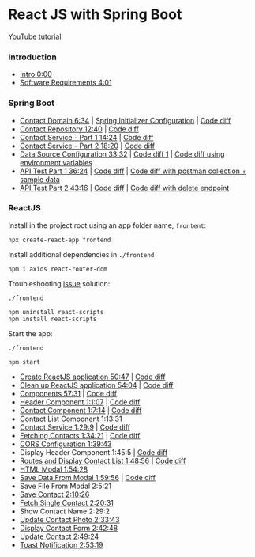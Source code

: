 # React JS with Spring Boot

[YouTube tutorial](https://www.youtube.com/watch?v=-LUA-LHXobE)

### Introduction

- [Intro 0:00](https://www.youtube.com/watch?v=-LUA-LHXobE&t=0s)
- [Software Requirements 4:01](https://www.youtube.com/watch?v=-LUA-LHXobE&t=241s)

### Spring Boot

- [Contact Domain 6:34](https://www.youtube.com/watch?v=-LUA-LHXobE&t=394s) | [Spring Initializer Configuration](docs/start.spring.io.md) | [Code diff](https://github.com/g-milligan/reactjs-with-springboot/commit/f1b7a4ec9c079a75723cc55051219af17eecc29d)
- [Contact Repository 12:40](https://www.youtube.com/watch?v=-LUA-LHXobE&t=760s) | [Code diff](https://github.com/g-milligan/reactjs-with-springboot/commit/b6d176cda572f40a6c8292d37fd71346e35e5efa) 
- [Contact Service - Part 1 14:24](https://www.youtube.com/watch?v=-LUA-LHXobE&t=864s) | [Code diff](https://github.com/g-milligan/reactjs-with-springboot/commit/49d0acfa0acc9bbeeee70d87ccab39a3ec8b90f9)
- [Contact Service - Part 2 18:20](https://www.youtube.com/watch?v=-LUA-LHXobE&t=1100s) | [Code diff](https://github.com/g-milligan/reactjs-with-springboot/commit/29d7391776af70cd237147f4eacd93fa367d49c1)
- [Data Source Configuration 33:32](https://www.youtube.com/watch?v=-LUA-LHXobE&t=2012s) | [Code diff 1](https://github.com/g-milligan/reactjs-with-springboot/commit/bc90add4c10636f3c1ec1f2edb43491837010b9c) | [Code diff using environment variables](https://github.com/g-milligan/reactjs-with-springboot/commit/0e8340940cb87201e6806539e3b16f58f5f83c1b)
- [API Test Part 1 36:24](https://www.youtube.com/watch?v=-LUA-LHXobE&t=2184s) | [Code diff](https://github.com/g-milligan/reactjs-with-springboot/commit/e91392767994fb3f0f36fb3f2043d889055764f3) | [Code diff with postman collection + sample data](https://github.com/g-milligan/reactjs-with-springboot/commit/43647e01d026f13410f5327128ccfa35c3a102a0)
- [API Test Part 2 43:16](https://www.youtube.com/watch?v=-LUA-LHXobE&t=2596s) | [Code diff](https://github.com/g-milligan/reactjs-with-springboot/commit/af79d5ad72aeb226d1a9943b1b6c6fb3acb8daf0) | [Code diff with delete endpoint](https://github.com/g-milligan/reactjs-with-springboot/commit/3e5e62053b71b27e5ebb67d1ecca191cad9ace52)

### ReactJS

Install in the project root using an app folder name, `frontent`:
```shell
npx create-react-app frontend
```

Install additional dependencies in `./frontend`
```shell
npm i axios react-router-dom
```

Troubleshooting [issue](https://www.freecodecamp.org/news/error-error-0308010c-digital-envelope-routines-unsupported-node-error-solved/) solution:

`./frontend`
```shell
npm uninstall react-scripts
npm install react-scripts
```

Start the app:

`./frontend`
```
npm start
```

- [Create ReactJS application 50:47](https://www.youtube.com/watch?v=-LUA-LHXobE&t=3047s) | [Code diff](https://github.com/g-milligan/reactjs-with-springboot/commit/bc0f8a110ede10e2a9fb4c5f8ca25547b145044d)
- [Clean up ReactJS application 54:04](https://www.youtube.com/watch?v=-LUA-LHXobE&t=3244s) | [Code diff](https://github.com/g-milligan/reactjs-with-springboot/commit/10561ec18a11027fa3036d840f5a6fa3d432bc69)
- [Components 57:31](https://www.youtube.com/watch?v=-LUA-LHXobE&t=3451s) | [Code diff](https://github.com/g-milligan/reactjs-with-springboot/commit/0980b3550657612e630a7bcc1e6816d178bd39e6)
- [Header Component 1:1:07](https://youtu.be/-LUA-LHXobE?t=3667) | [Code diff](https://github.com/g-milligan/reactjs-with-springboot/commit/e220289a3d703737f795ddb9ed5ea2b53c9abd51)
- [Contact Component 1:7:14](https://youtu.be/-LUA-LHXobE?t=4035) | [Code diff](https://github.com/g-milligan/reactjs-with-springboot/commit/2fc9c71e938c5aa7a9ace949a4f5d4a731d92b52)
- [Contact List Component 1:13:31](https://www.youtube.com/watch?v=-LUA-LHXobE&t=4411s)
- [Contact Service 1:29:9](https://youtu.be/-LUA-LHXobE?t=5352) | [Code diff](https://github.com/g-milligan/reactjs-with-springboot/commit/0f4433fe1662b38c6ea29fd0b94330321a5d89a6)
- [Fetching Contacts 1:34:21](https://www.youtube.com/watch?v=-LUA-LHXobE&t=5661s) | [Code diff](https://github.com/g-milligan/reactjs-with-springboot/commit/83f5ed099f876096b04631e41d7ba509d60e7cf1)
- [CORS Configuration 1:39:43](https://www.youtube.com/watch?v=-LUA-LHXobE&t=5983s)
- Display Header Component 1:45:5 | [Code diff](https://github.com/g-milligan/reactjs-with-springboot/commit/724c0b06df6139bbe916b9a5c4cb4d810d6b3b78)
- [Routes and Display Contact List 1:48:56](https://www.youtube.com/watch?v=-LUA-LHXobE&t=6536s) | [Code diff](https://github.com/g-milligan/reactjs-with-springboot/commit/0be4208c81679fbefc1979c04f5b48597392a7e6)
- [HTML Modal 1:54:28](https://www.youtube.com/watch?v=-LUA-LHXobE&t=6868s)
- [Save Data From Modal 1:59:56](https://www.youtube.com/watch?v=-LUA-LHXobE&t=7196s) | [Code diff](#TODO)
- Save File From Modal 2:5:21
- [Save Contact 2:10:26](https://www.youtube.com/watch?v=-LUA-LHXobE&t=7826s)
- [Fetch Single Contact 2:20:31](https://www.youtube.com/watch?v=-LUA-LHXobE&t=8431s)
- Show Contact Name 2:29:2
- [Update Contact Photo 2:33:43](https://www.youtube.com/watch?v=-LUA-LHXobE&t=9223s)
- [Display Contact Form 2:42:48](https://www.youtube.com/watch?v=-LUA-LHXobE&t=9768s)
- [Update Contact 2:49:24](https://www.youtube.com/watch?v=-LUA-LHXobE&t=10164s)
- [Toast Notification 2:53:19](https://www.youtube.com/watch?v=-LUA-LHXobE&t=10399s)